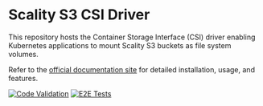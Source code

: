 # Scality S3 CSI Driver

This repository hosts the Container Storage Interface (CSI) driver enabling Kubernetes applications to mount Scality S3 buckets as file system volumes.

Refer to the [official documentation site](https://scality.github.io/mountpoint-s3-csi-driver/) for detailed installation, usage, and features.

[![Code Validation](https://github.com/scality/mountpoint-s3-csi-driver/actions/workflows/code-validation.yaml/badge.svg?branch=main)](https://github.com/scality/mountpoint-s3-csi-driver/actions/workflows/code-validation.yaml)
[![E2E Tests](https://github.com/scality/mountpoint-s3-csi-driver/actions/workflows/e2e-tests.yaml/badge.svg)](https://github.com/scality/mountpoint-s3-csi-driver/actions/workflows/e2e-tests.yaml)
